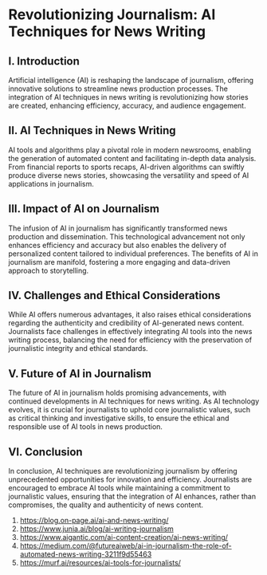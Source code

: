 # Revolutionizing Journalism: AI Techniques for News Writing

## I. Introduction

Artificial intelligence (AI) is reshaping the landscape of journalism, offering innovative solutions to streamline news production processes. The integration of AI techniques in news writing is revolutionizing how stories are created, enhancing efficiency, accuracy, and audience engagement.

## II. AI Techniques in News Writing

AI tools and algorithms play a pivotal role in modern newsrooms, enabling the generation of automated content and facilitating in-depth data analysis. From financial reports to sports recaps, AI-driven algorithms can swiftly produce diverse news stories, showcasing the versatility and speed of AI applications in journalism.

## III. Impact of AI on Journalism

The infusion of AI in journalism has significantly transformed news production and dissemination. This technological advancement not only enhances efficiency and accuracy but also enables the delivery of personalized content tailored to individual preferences. The benefits of AI in journalism are manifold, fostering a more engaging and data-driven approach to storytelling.

## IV. Challenges and Ethical Considerations

While AI offers numerous advantages, it also raises ethical considerations regarding the authenticity and credibility of AI-generated news content. Journalists face challenges in effectively integrating AI tools into the news writing process, balancing the need for efficiency with the preservation of journalistic integrity and ethical standards.

## V. Future of AI in Journalism

The future of AI in journalism holds promising advancements, with continued developments in AI techniques for news writing. As AI technology evolves, it is crucial for journalists to uphold core journalistic values, such as critical thinking and investigative skills, to ensure the ethical and responsible use of AI tools in news production.

## VI. Conclusion

In conclusion, AI techniques are revolutionizing journalism by offering unprecedented opportunities for innovation and efficiency. Journalists are encouraged to embrace AI tools while maintaining a commitment to journalistic values, ensuring that the integration of AI enhances, rather than compromises, the quality and authenticity of news content.

1. https://blog.on-page.ai/ai-and-news-writing/
2. https://www.junia.ai/blog/ai-writing-journalism
3. https://www.aigantic.com/ai-content-creation/ai-news-writing/
4. https://medium.com/@futureaiweb/ai-in-journalism-the-role-of-automated-news-writing-3211f9d55463
5. https://murf.ai/resources/ai-tools-for-journalists/
